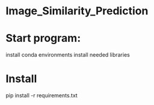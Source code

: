 # Image_Similarity_Prediction

# Start program:

install conda environments
install needed libraries

# Install
pip install -r requirements.txt
